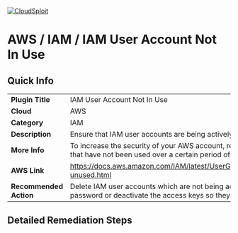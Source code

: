 [![CloudSploit](https://cloudsploit.com/img/logo-new-big-text-100.png "CloudSploit")](https://cloudsploit.com)

# AWS / IAM / IAM User Account Not In Use

## Quick Info

| | |
|-|-|
| **Plugin Title** | IAM User Account Not In Use |
| **Cloud** | AWS |
| **Category** | IAM |
| **Description** | Ensure that IAM user accounts are being actively used. |
| **More Info** | To increase the security of your AWS account, remove IAM user accounts that have not been used over a certain period of time. |
| **AWS Link** | https://docs.aws.amazon.com/IAM/latest/UserGuide/id_credentials_finding-unused.html |
| **Recommended Action** | Delete IAM user accounts which are not being actively used or change the password or deactivate the access keys so they no longer have access. |

## Detailed Remediation Steps